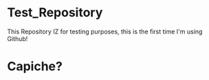 # Test_Repository
This Repository IZ for testing purposes, this is the first time I'm using Github!
# Capiche?
